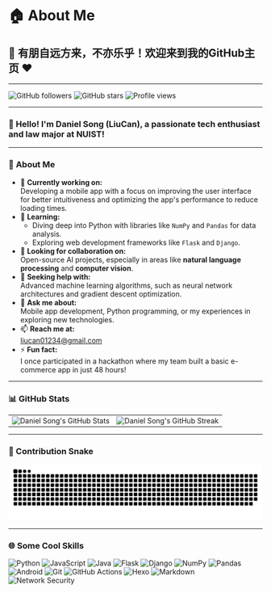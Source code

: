 # 🏠 About Me  

## 🎉 有朋自远方来，不亦乐乎！欢迎来到我的GitHub主页 ❤️  

---

![GitHub followers](https://img.shields.io/github/followers/Liu8Can?style=social)
![GitHub stars](https://img.shields.io/github/stars/Liu8Can?style=social)
![Profile views](https://komarev.com/ghpvc/?username=Liu8Can&color=blueviolet)

---

### 👋 Hello! I'm **Daniel Song (LiuCan)**, a passionate tech enthusiast and law major at **NUIST**!  

---

### 🚀 **About Me**  

- 🔭 **Currently working on:**  
   Developing a mobile app with a focus on improving the user interface for better intuitiveness and optimizing the app's performance to reduce loading times.  
- 🌱 **Learning:**  
   - Diving deep into Python with libraries like `NumPy` and `Pandas` for data analysis.  
   - Exploring web development frameworks like `Flask` and `Django`.  
- 👯 **Looking for collaboration on:**  
   Open-source AI projects, especially in areas like **natural language processing** and **computer vision**.  
- 🤔 **Seeking help with:**  
   Advanced machine learning algorithms, such as neural network architectures and gradient descent optimization.  
- 💬 **Ask me about:**  
   Mobile app development, Python programming, or my experiences in exploring new technologies.  
- 📫 **Reach me at:**  
   [liucan01234@gmail.com](mailto:liucan01234@gmail.com)  
- ⚡ **Fun fact:**  
   I once participated in a hackathon where my team built a basic e-commerce app in just 48 hours!  

---

### 📊 **GitHub Stats**  

<table>
<tr>
<td>
  <img src="https://github-readme-stats.vercel.app/api?username=Liu8Can&show_icons=true&theme=radical" alt="Daniel Song's GitHub Stats" />
</td>
<td>
  <img src="https://github-readme-streak-stats.herokuapp.com/?user=Liu8Can&theme=radical" alt="Daniel Song's GitHub Streak" />
</td>
</tr>
</table>

---

### 🐍 Contribution Snake  

<picture>
  <source media="(prefers-color-scheme: dark)" srcset="dist/github-snake-dark.svg" />
  <source media="(prefers-color-scheme: light)" srcset="dist/github-snake.svg" />
  <img alt="GitHub Contribution Snake" src="dist/github-snake-dark.svg" />
</picture>

---

### 🌐 **Some Cool Skills**
![Python](https://img.shields.io/badge/Python-3776AB?style=for-the-badge&logo=python&logoColor=white)
![JavaScript](https://img.shields.io/badge/JavaScript-F7DF1E?style=for-the-badge&logo=javascript&logoColor=black)
![Java](https://img.shields.io/badge/Java-007396?style=for-the-badge&logo=java&logoColor=white)
![Flask](https://img.shields.io/badge/Flask-green?style=for-the-badge&logo=flask)
![Django](https://img.shields.io/badge/Django-green?style=for-the-badge&logo=django)
![NumPy](https://img.shields.io/badge/NumPy-yellow?style=for-the-badge&logo=numpy)
![Pandas](https://img.shields.io/badge/Pandas-yellow?style=for-the-badge&logo=pandas)
![Android](https://img.shields.io/badge/Android-green?style=for-the-badge&logo=android)
![Git](https://img.shields.io/badge/Git-orange?style=for-the-badge&logo=git&logoColor=white)
![GitHub Actions](https://img.shields.io/badge/GitHub_Actions-2088FF?style=for-the-badge&logo=github-actions&logoColor=white)
![Hexo](https://img.shields.io/badge/Hexo-blue?style=for-the-badge&logo=hexo&logoColor=white)
![Markdown](https://img.shields.io/badge/Markdown-black?style=for-the-badge&logo=markdown&logoColor=white)
![Network Security](https://img.shields.io/badge/Network%20Security-red?style=for-the-badge&logo=security&logoColor=white)

